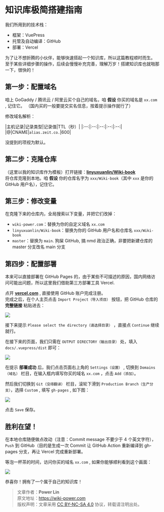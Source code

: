 # 知识库极简搭建指南

我们所用到的技术栈：
- 框架：VuePress
- 托管及自动编译：GitHub
- 部署：Vercel

为了让不想折腾的小伙伴，能够快速搭起一个知识库，所以这篇教程顺时而生。  
至于某些详细步骤的操作，后续会慢慢补充完善，理解万岁！搭建知识库也就啪那一下，很快的！

## 第一步：配置域名

咱上 GoGaddy / 腾讯云 / 阿里云买个自己的域名，咱 **假设** 你买的域名是 `xx.com` , 记住它。
（国内买的一般要提交实名信息，按着提示操作就行了）  

修改域名解析：

|主机记录|记录类型|记录值|TTL（秒）|
|:--:|:--:|:--:|:--:|:--:|
|@|CNAME|`alias.zeit.co.`|600|

没提到的项视为默认。

## 第二步：克隆仓库

（这里以我的知识库作为模板）打开链接：[**linyuxuanlin/Wiki-book**](https://github.com/linyuxuanlin/Wiki-book)  
将仓库克隆到本地。咱 **假设** 你的仓库名字为 `xxx/Wiki-book`（其中 `xxx` 是你的 GitHub 用户名），记住它。

## 第三步：修改变量

在克隆下来的仓库内，全局搜索以下变量，并把它们改掉：

- `wiki-power.com`：替换为你的自定义域名 `xx.com`
- `linyuxuanlin/Wiki-book`：替换为你的 GitHub 用户名和仓库名 `xxx/Wiki-book`
- `master`：替换为 `main`. 狗屎 GitHub, 搞 nmd 政治正确，非要把新建仓库的 master 分支改名 main 分支

## 第四步：配置部署

本来可以直接部署在 GitHub Pages 的，由于某些不可描述的原因，国内网络访问可能出问题，所以这里我们借助第三方部署工具 Vercel.

点开 [**vercel.com**](https://vercel.com/) , 直接使用 GitHub 账户完成注册。  
完成之后，在个人主页点击 `Import Project（导入项目）` 按钮，把 GitHub 仓库的 **完整链接** 粘贴进去：

![](https://wiki-media-1253965369.cos.ap-guangzhou.myqcloud.com/img/20201122232933.jpg)

接下来提示 `Please select the directory（请选择目录）` ，直接点 `Continue` 继续就行。

在接下来的页面，我们只需在 `OUTPUT DIRECTORY（输出目录）` 处，填入 `docs/.vuepress/dist` 即可：

![](https://wiki-media-1253965369.cos.ap-guangzhou.myqcloud.com/img/20201122235715.jpg)

在提示 **部署成功** 后，我们点击页面右上角的 `Settings（设置）` , 切换到 `Domains（域名）` 栏目，在输入框内填写你买的域名 `xx.com` ，点击 `Add（添加）`。

然后我们切换到 `Git（没得翻译）` 栏目，滚轮下滑到 `Production Branch（生产分支）`，选择 `Custom` , 填写 `gh-pages` , 如下图：

![](https://wiki-media-1253965369.cos.ap-guangzhou.myqcloud.com/img/20201122232843.jpg)

点击 `Save` 保存。

## 胜利在望！

在本地仓库随便做点改动（注意：Commit message 不要少于 4 个英文字符），`Push` 到 GitHub（目的是生成一次 Commit 让 GitHub Action 重新编译到 gh-pages 分支，再让 Vercel 完成重新部署。

等泡一杯茶的时间，访问你买的域名 `xx.com` , 如果你能够顺利看到这个画面：

![](https://wiki-media-1253965369.cos.ap-guangzhou.myqcloud.com/img/20201122233838.jpg)

恭喜你！拥有了一个属于自己的知识库！

> 文章作者：**Power Lin**  
> 原文地址：<https://wiki-power.com>  
> 版权声明：文章采用 [CC BY-NC-SA 4.0](https://creativecommons.org/licenses/by/4.0/deed.zh) 协议，转载请注明出处。